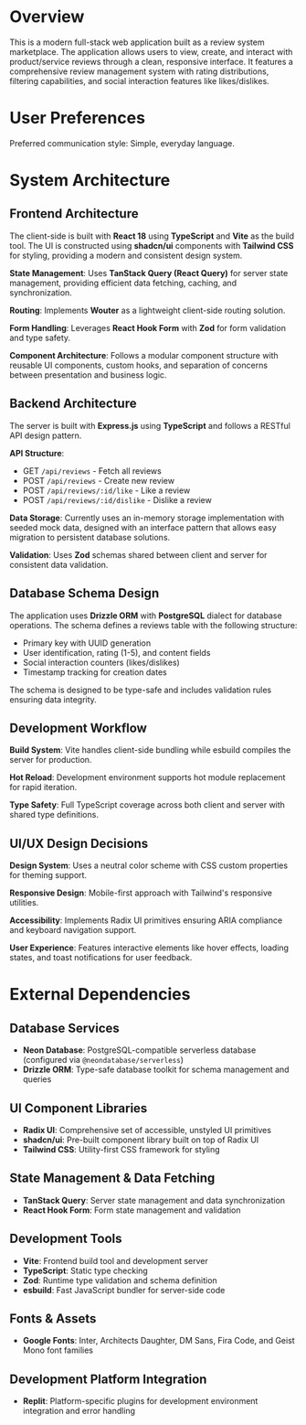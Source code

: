 # Overview

This is a modern full-stack web application built as a review system marketplace. The application allows users to view, create, and interact with product/service reviews through a clean, responsive interface. It features a comprehensive review management system with rating distributions, filtering capabilities, and social interaction features like likes/dislikes.

# User Preferences

Preferred communication style: Simple, everyday language.

# System Architecture

## Frontend Architecture

The client-side is built with **React 18** using **TypeScript** and **Vite** as the build tool. The UI is constructed using **shadcn/ui** components with **Tailwind CSS** for styling, providing a modern and consistent design system.

**State Management**: Uses **TanStack Query (React Query)** for server state management, providing efficient data fetching, caching, and synchronization.

**Routing**: Implements **Wouter** as a lightweight client-side routing solution.

**Form Handling**: Leverages **React Hook Form** with **Zod** for form validation and type safety.

**Component Architecture**: Follows a modular component structure with reusable UI components, custom hooks, and separation of concerns between presentation and business logic.

## Backend Architecture

The server is built with **Express.js** using **TypeScript** and follows a RESTful API design pattern.

**API Structure**: 
- GET `/api/reviews` - Fetch all reviews
- POST `/api/reviews` - Create new review
- POST `/api/reviews/:id/like` - Like a review
- POST `/api/reviews/:id/dislike` - Dislike a review

**Data Storage**: Currently uses an in-memory storage implementation with seeded mock data, designed with an interface pattern that allows easy migration to persistent database solutions.

**Validation**: Uses **Zod** schemas shared between client and server for consistent data validation.

## Database Schema Design

The application uses **Drizzle ORM** with **PostgreSQL** dialect for database operations. The schema defines a reviews table with the following structure:

- Primary key with UUID generation
- User identification, rating (1-5), and content fields
- Social interaction counters (likes/dislikes)
- Timestamp tracking for creation dates

The schema is designed to be type-safe and includes validation rules ensuring data integrity.

## Development Workflow

**Build System**: Vite handles client-side bundling while esbuild compiles the server for production.

**Hot Reload**: Development environment supports hot module replacement for rapid iteration.

**Type Safety**: Full TypeScript coverage across both client and server with shared type definitions.

## UI/UX Design Decisions

**Design System**: Uses a neutral color scheme with CSS custom properties for theming support.

**Responsive Design**: Mobile-first approach with Tailwind's responsive utilities.

**Accessibility**: Implements Radix UI primitives ensuring ARIA compliance and keyboard navigation support.

**User Experience**: Features interactive elements like hover effects, loading states, and toast notifications for user feedback.

# External Dependencies

## Database Services
- **Neon Database**: PostgreSQL-compatible serverless database (configured via `@neondatabase/serverless`)
- **Drizzle ORM**: Type-safe database toolkit for schema management and queries

## UI Component Libraries
- **Radix UI**: Comprehensive set of accessible, unstyled UI primitives
- **shadcn/ui**: Pre-built component library built on top of Radix UI
- **Tailwind CSS**: Utility-first CSS framework for styling

## State Management & Data Fetching
- **TanStack Query**: Server state management and data synchronization
- **React Hook Form**: Form state management and validation

## Development Tools
- **Vite**: Frontend build tool and development server
- **TypeScript**: Static type checking
- **Zod**: Runtime type validation and schema definition
- **esbuild**: Fast JavaScript bundler for server-side code

## Fonts & Assets
- **Google Fonts**: Inter, Architects Daughter, DM Sans, Fira Code, and Geist Mono font families

## Development Platform Integration
- **Replit**: Platform-specific plugins for development environment integration and error handling
